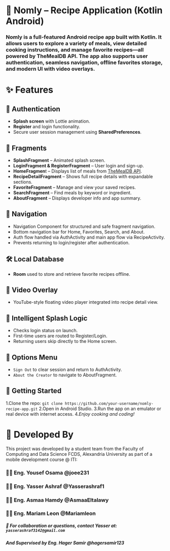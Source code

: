 # 🍲 Nomly – Recipe Application (Kotlin Android)
### **Nomly** is a full-featured Android recipe app built with Kotlin. It allows users to explore a variety of meals, view detailed cooking instructions, and manage favorite recipes—all powered by TheMealDB API. The app also supports user authentication, seamless navigation, offline favorites storage, and modern UI with video overlays.

# ✨ Features
## 🔐 Authentication
  * **Splash screen** with Lottie animation.
  * **Register** and login functionality.
  * Secure user session management using **SharedPreferences**.
## 📱 Fragments
  * **SplashFragment** – Animated splash screen.
  * **LoginFragment & RegisterFragment** – User login and sign-up.
  * **HomeFragmen**t – Displays list of meals from [TheMealDB API](https://www.themealdb.com/api.php).
  * **RecipeDetailFragment** – Shows full recipe details with expandable sections.
  * **FavoriteFragment** – Manage and view your saved recipes.
  * **SearchFragment** – Find meals by keyword or ingredient.
  * **AboutFragment** – Displays developer info and app summary.
## 🔁 Navigation
  * Navigation Component for structured and safe fragment navigation.
  * Bottom navigation bar for Home, Favorites, Search, and About.
  * Auth flow handled via AuthActivity and main app flow via RecipeActivity.
  * Prevents returning to login/register after authentication.
## 🛠 Local Database
  * **Room** used to store and retrieve favorite recipes offline.
## 🎥 Video Overlay
  * YouTube-style floating video player integrated into recipe detail view.
## 🧭 Intelligent Splash Logic
  * Checks login status on launch.
  * First-time users are routed to Register/Login.
  * Returning users skip directly to the Home screen.
## 📜 Options Menu
  * `Sign Out` to clear session and return to AuthActivity.
  * `About the Creator` to navigate to AboutFragment.

## 🚀 Getting Started 
  1.Clone the repo: 
   `git clone https://github.com/your-username/nomly-recipe-app.git` 
  2.Open in Android Studio. 
  3.Run the app on an emulator or real device with internet access. 
  4.*Enjoy cooking and coding!*
  
# 👥 Developed By
This project was developed by a student team from the Faculty of Computing and Data Science FCDS, Alexandria University as part of a mobile development course @ ITI:

### 👩‍💻 Eng. Yousef Osama @joee231

### 👨‍💻 Eng. Yasser Ashraf @Yasserashraf1

### 👩‍💻 Eng. Asmaa Hamdy @AsmaaEltalawy

### 👨‍💻 Eng. Mariam Leon @Mariamleon

##### 📧 For collaboration or questions, contact Yasser at: `yasserashraf3142@gmail.com`
##### And Supervised by Eng. Hager Samir @hagersamir123 
